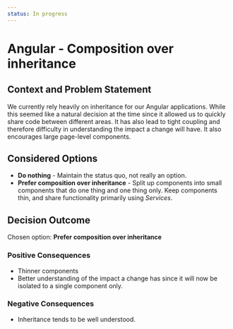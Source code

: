 ```yaml
---
status: In progress
---
```


# Angular - Composition over inheritance

## Context and Problem Statement

We currently rely heavily on inheritance for our Angular applications. While this seemed like a
natural decision at the time since it allowed us to quickly share code between different areas. It
has also lead to tight coupling and therefore difficulty in understanding the impact a change will
have. It also encourages large page-level components.

## Considered Options

- **Do nothing** - Maintain the status quo, not really an option.
- **Prefer composition over inheritance** - Split up components into small components that do one
  thing and one thing only. Keep components thin, and share functionality primarily using
  _Services_.

## Decision Outcome

Chosen option: **Prefer composition over inheritance**

### Positive Consequences

- Thinner components
- Better understanding of the impact a change has since it will now be isolated to a single
  component only.

### Negative Consequences

- Inheritance tends to be well understood.
